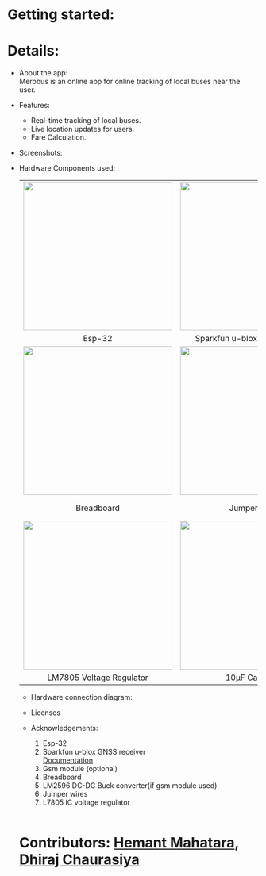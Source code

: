 # Getting started:


# Details:
- About the app:<br>
    Merobus is an online app for online tracking of local buses near the user.<br>

- Features:
    - Real-time tracking of local buses.
    - Live location updates for users.
    - Fare Calculation.<br>

- Screenshots:
      <ss here>

- Hardware Components used:
  <table class="table table-hover table-striped table-bordered">
  <tr align="center">
   <td><img src="https://github.com/mahatarahemant/MeroBus/assets/106879418/07a8440b-5de1-49e3-a26b-e9d84b1cf3f2" width="300"></td>
   <td><img src="https://github.com/mahatarahemant/MeroBus/assets/106879418/f35460cf-e4da-46f6-917c-afdc0da7c80d" width="300"></td>
   <td><img src="https://github.com/mahatarahemant/MeroBus/assets/106879418/cccdfadc-70c0-4dd1-a3e5-161513648cb3" width="300"></td>
  </tr>
  <tr align="center">
    <td>Esp-32</td>
    <td>Sparkfun u-blox GNSS receiver</td>
    <td>Gsm module (optional)</td>
  </tr>
  <tr align="center">
         <td><img src="https://github.com/mahatarahemant/MeroBus/assets/106879418/18ae8af7-31df-4a68-a027-e593b41d4e3a" width="300"></td>
          <td><img src="https://github.com/mahatarahemant/MeroBus/assets/106879418/1a0270c2-00a4-4c9b-99a0-c07e766ec140" width="300"></td>
                <td><img src="https://github.com/mahatarahemant/MeroBus/assets/106879418/0be61ec2-71b7-49df-99fd-6c0904dc5f1d" width="300"></td>
  </tr>
  <tr align="center">
      <td>Breadboard</td>
    <td>Jumper wires</td>
    <td>LM2596 DC-DC Buck Converter(if gsm module used)</td>
    </tr>
  <tr align="center"><td>
      <img src="https://github.com/mahatarahemant/MeroBus/assets/106879418/ecb21a6c-67bb-4880-a14b-645a68607353" width="300"></td>
      <td><img src="https://github.com/mahatarahemant/MeroBus/assets/106879418/89e0e0a5-d970-4e48-b1a1-a1e74b95d50a" width="300"</td>
  </tr>
  <tr align="center">
      <td>LM7805 Voltage Regulator</td>
      <td>10µF Capacitor</td>
  </tr>
  
</table>


- Hardware connection diagram:

- Licenses

- Acknowledgements:<br>
  1. Esp-32<br>
  2. Sparkfun u-blox GNSS receiver<br>
        [Documentation](https://github.com/sparkfun/SparkFun_u-blox_GNSS_Arduino_Library)
  3. Gsm module (optional)
  4. Breadboard
  5. LM2596 DC-DC Buck converter(if gsm module used)
  6. Jumper wires
  7. L7805 IC voltage regulator<br><br>

# Contributors: [Hemant Mahatara](https://github.com/mahatarahemant/), [Dhiraj Chaurasiya](https://github.com/dhirajchaurasiya10/) 
